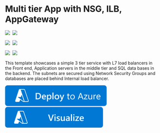 # Multi tier App with NSG, ILB, AppGateway

<IMG SRC="https://azurequickstartsservice.blob.core.windows.net/badges/301-multi-tier-service-networking/PublicLastTestDate.svg" />&nbsp;
<IMG SRC="https://azurequickstartsservice.blob.core.windows.net/badges/301-multi-tier-service-networking/PublicDeployment.svg" />&nbsp;

<IMG SRC="https://azurequickstartsservice.blob.core.windows.net/badges/301-multi-tier-service-networking/FairfaxLastTestDate.svg" />&nbsp;
<IMG SRC="https://azurequickstartsservice.blob.core.windows.net/badges/301-multi-tier-service-networking/FairfaxDeployment.svg" />&nbsp;

<IMG SRC="https://azurequickstartsservice.blob.core.windows.net/badges/301-multi-tier-service-networking/BestPracticeResult.svg" />&nbsp;
<IMG SRC="https://azurequickstartsservice.blob.core.windows.net/badges/301-multi-tier-service-networking/CredScanResult.svg" />&nbsp;

This template showcases a simple 3 tier service with L7 load balancers in the Front end, Application servers in the middle tier and SQL data bases in the backend. The subnets are secured using Network Security Groups and databases are placed behind Internal load balancer.

<a href="https://portal.azure.com/#create/Microsoft.Template/uri/https%3A%2F%2Fraw.githubusercontent.com%2FAzure%2Fazure-quickstart-templates%2Fmaster%2F301-multi-tier-service-networking%2Fazuredeploy.json" target="_blank">
    <img src="https://raw.githubusercontent.com/Azure/azure-quickstart-templates/master/1-CONTRIBUTION-GUIDE/images/deploytoazure.svg"/>
</a>
<a href="http://armviz.io/#/?load=https%3A%2F%2Fraw.githubusercontent.com%2FAzure%2Fazure-quickstart-templates%2Fmaster%2F301-multi-tier-service-networking%2Fazuredeploy.json" target="_blank">
    <img src="https://raw.githubusercontent.com/Azure/azure-quickstart-templates/master/1-CONTRIBUTION-GUIDE/images/visualizebutton.svg"/>
</a>

